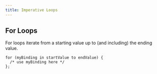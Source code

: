 ```yaml
---
title: Imperative Loops
---
```


## For Loops

For loops iterate from a starting value up to (and including) the ending value.

```alacrity
for (myBinding in startValue to endValue) {
  /* use myBinding here */
};
```

